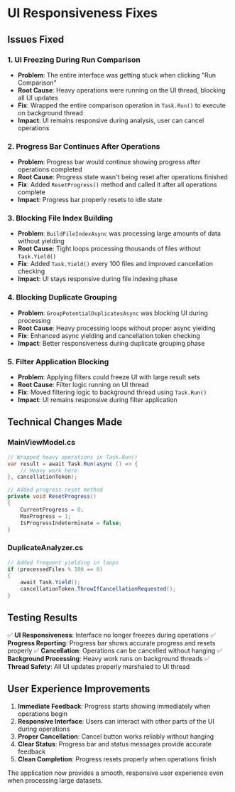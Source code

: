 # UI Responsiveness Fixes

## Issues Fixed

### 1. **UI Freezing During Run Comparison**
- **Problem**: The entire interface was getting stuck when clicking "Run Comparison"
- **Root Cause**: Heavy operations were running on the UI thread, blocking all UI updates
- **Fix**: Wrapped the entire comparison operation in `Task.Run()` to execute on background thread
- **Impact**: UI remains responsive during analysis, user can cancel operations

### 2. **Progress Bar Continues After Operations**
- **Problem**: Progress bar would continue showing progress after operations completed
- **Root Cause**: Progress state wasn't being reset after operations finished
- **Fix**: Added `ResetProgress()` method and called it after all operations complete
- **Impact**: Progress bar properly resets to idle state

### 3. **Blocking File Index Building**
- **Problem**: `BuildFileIndexAsync` was processing large amounts of data without yielding
- **Root Cause**: Tight loops processing thousands of files without `Task.Yield()`
- **Fix**: Added `Task.Yield()` every 100 files and improved cancellation checking
- **Impact**: UI stays responsive during file indexing phase

### 4. **Blocking Duplicate Grouping**
- **Problem**: `GroupPotentialDuplicatesAsync` was blocking UI during processing
- **Root Cause**: Heavy processing loops without proper async yielding
- **Fix**: Enhanced async yielding and cancellation token checking
- **Impact**: Better responsiveness during duplicate grouping phase

### 5. **Filter Application Blocking**
- **Problem**: Applying filters could freeze UI with large result sets
- **Root Cause**: Filter logic running on UI thread
- **Fix**: Moved filtering logic to background thread using `Task.Run()`
- **Impact**: UI remains responsive during filter application

## Technical Changes Made

### MainViewModel.cs
```csharp
// Wrapped heavy operations in Task.Run()
var result = await Task.Run(async () => {
    // Heavy work here
}, cancellationToken);

// Added progress reset method
private void ResetProgress()
{
    CurrentProgress = 0;
    MaxProgress = 1;
    IsProgressIndeterminate = false;
}
```

### DuplicateAnalyzer.cs
```csharp
// Added frequent yielding in loops
if (processedFiles % 100 == 0)
{
    await Task.Yield();
    cancellationToken.ThrowIfCancellationRequested();
}
```

## Testing Results

✅ **UI Responsiveness**: Interface no longer freezes during operations
✅ **Progress Reporting**: Progress bar shows accurate progress and resets properly
✅ **Cancellation**: Operations can be cancelled without hanging
✅ **Background Processing**: Heavy work runs on background threads
✅ **Thread Safety**: All UI updates properly marshaled to UI thread

## User Experience Improvements

1. **Immediate Feedback**: Progress starts showing immediately when operations begin
2. **Responsive Interface**: Users can interact with other parts of the UI during operations
3. **Proper Cancellation**: Cancel button works reliably without hanging
4. **Clear Status**: Progress bar and status messages provide accurate feedback
5. **Clean Completion**: Progress resets properly when operations finish

The application now provides a smooth, responsive user experience even when processing large datasets.